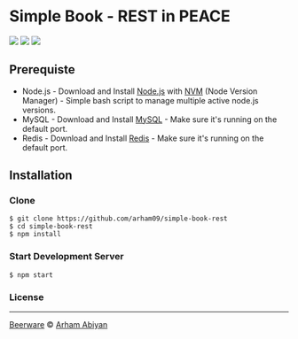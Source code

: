 # Simple Book - REST in PEACE
![](https://img.shields.io/badge/Code%20Style-Standard-yellow.svg)
![](https://img.shields.io/badge/Dependencies-Express-green.svg)
![](https://img.shields.io/badge/License-Beerware-yellowgreen.svg)


## Prerequiste
- Node.js - Download and Install [Node.js](https://nodejs.org/en/) with [NVM](https://github.com/creationix/nvm) (Node Version Manager) - Simple bash script to manage multiple active node.js versions.
- MySQL - Download and Install [MySQL](https://www.mysql.com/downloads/) - Make sure it's running on the default port. 
- Redis - Download and Install [Redis](https://redis.io/download/) - Make sure it's running on the default port. 

## Installation
### Clone
```
$ git clone https://github.com/arham09/simple-book-rest
$ cd simple-book-rest
$ npm install
```

### Start Development Server
```
$ npm start
```

### License
----

[Beerware](https://en.wikipedia.org/wiki/Beerware "Beerware") © [Arham Abiyan](https://github.com/arham09 "Arham Abiyan")
